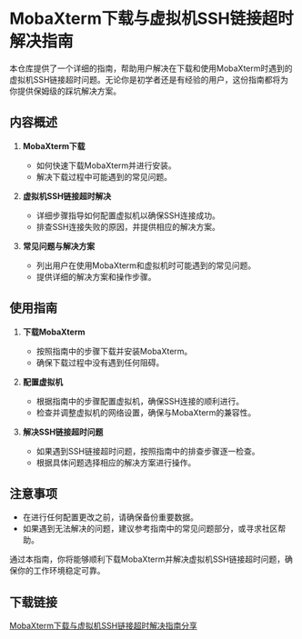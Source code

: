 # MobaXterm下载与虚拟机SSH链接超时解决指南

本仓库提供了一个详细的指南，帮助用户解决在下载和使用MobaXterm时遇到的虚拟机SSH链接超时问题。无论你是初学者还是有经验的用户，这份指南都将为你提供保姆级的踩坑解决方案。

## 内容概述

1. **MobaXterm下载**
   - 如何快速下载MobaXterm并进行安装。
   - 解决下载过程中可能遇到的常见问题。

2. **虚拟机SSH链接超时解决**
   - 详细步骤指导如何配置虚拟机以确保SSH连接成功。
   - 排查SSH连接失败的原因，并提供相应的解决方案。

3. **常见问题与解决方案**
   - 列出用户在使用MobaXterm和虚拟机时可能遇到的常见问题。
   - 提供详细的解决方案和操作步骤。

## 使用指南

1. **下载MobaXterm**
   - 按照指南中的步骤下载并安装MobaXterm。
   - 确保下载过程中没有遇到任何阻碍。

2. **配置虚拟机**
   - 根据指南中的步骤配置虚拟机，确保SSH连接的顺利进行。
   - 检查并调整虚拟机的网络设置，确保与MobaXterm的兼容性。

3. **解决SSH链接超时问题**
   - 如果遇到SSH链接超时问题，按照指南中的排查步骤逐一检查。
   - 根据具体问题选择相应的解决方案进行操作。

## 注意事项

- 在进行任何配置更改之前，请确保备份重要数据。
- 如果遇到无法解决的问题，建议参考指南中的常见问题部分，或寻求社区帮助。

通过本指南，你将能够顺利下载MobaXterm并解决虚拟机SSH链接超时问题，确保你的工作环境稳定可靠。

## 下载链接

[MobaXterm下载与虚拟机SSH链接超时解决指南分享](https://pan.quark.cn/s/d2281343f6e3)